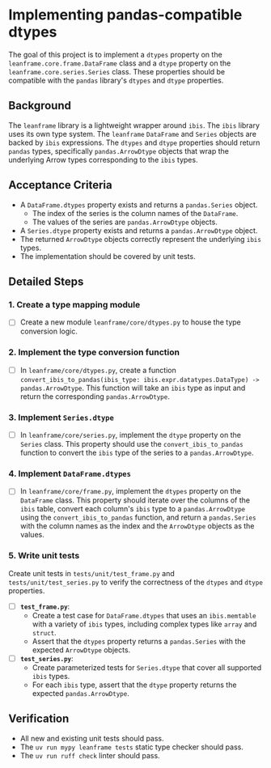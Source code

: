# Implementing pandas-compatible dtypes

The goal of this project is to implement a `dtypes` property on the `leanframe.core.frame.DataFrame` class and a `dtype` property on the `leanframe.core.series.Series` class. These properties should be compatible with the `pandas` library's `dtypes` and `dtype` properties.

## Background

The `leanframe` library is a lightweight wrapper around `ibis`. The `ibis` library uses its own type system. The `leanframe` `DataFrame` and `Series` objects are backed by `ibis` expressions. The `dtypes` and `dtype` properties should return `pandas` types, specifically `pandas.ArrowDtype` objects that wrap the underlying Arrow types corresponding to the `ibis` types.

## Acceptance Criteria

- A `DataFrame.dtypes` property exists and returns a `pandas.Series` object.
  - The index of the series is the column names of the `DataFrame`.
  - The values of the series are `pandas.ArrowDtype` objects.
- A `Series.dtype` property exists and returns a `pandas.ArrowDtype` object.
- The returned `ArrowDtype` objects correctly represent the underlying `ibis` types.
- The implementation should be covered by unit tests.

## Detailed Steps

### 1. Create a type mapping module

- [ ] Create a new module `leanframe/core/dtypes.py` to house the type
      conversion logic.

### 2. Implement the type conversion function

- [ ] In `leanframe/core/dtypes.py`, create a function
      `convert_ibis_to_pandas(ibis_type: ibis.expr.datatypes.DataType) ->
      pandas.ArrowDtype`. This function will take an `ibis` type as input and return
      the corresponding `pandas.ArrowDtype`.

### 3. Implement `Series.dtype`

- [ ] In `leanframe/core/series.py`, implement the `dtype` property on the
      `Series` class. This property should use the `convert_ibis_to_pandas` function
      to convert the `ibis` type of the series to a `pandas.ArrowDtype`.

### 4. Implement `DataFrame.dtypes`

- [ ] In `leanframe/core/frame.py`, implement the `dtypes` property on the
      `DataFrame` class. This property should iterate over the columns of the `ibis`
      table, convert each column's `ibis` type to a `pandas.ArrowDtype` using the
      `convert_ibis_to_pandas` function, and return a `pandas.Series` with the column
      names as the index and the `ArrowDtype` objects as the values.

### 5. Write unit tests

Create unit tests in `tests/unit/test_frame.py` and `tests/unit/test_series.py`
to verify the correctness of the `dtypes` and `dtype` properties.

- [ ] **`test_frame.py`**:
  - Create a test case for `DataFrame.dtypes` that uses an `ibis.memtable` with a variety of `ibis` types, including complex types like `array` and `struct`.
  - Assert that the `dtypes` property returns a `pandas.Series` with the expected `ArrowDtype` objects.
- [ ] **`test_series.py`**:
  - Create parameterized tests for `Series.dtype` that cover all supported `ibis` types.
  - For each `ibis` type, assert that the `dtype` property returns the expected `pandas.ArrowDtype`.

## Verification

- All new and existing unit tests should pass.
- The `uv run mypy leanframe tests` static type checker should pass.
- The `uv run ruff check` linter should pass.